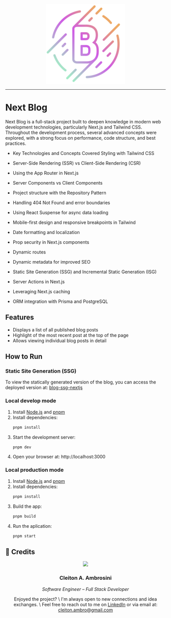 <div align="center">
  <img src="./public/logo.png" width="250">
  <hr>
</div>

# Next Blog

Next Blog is a full-stack project built to deepen knowledge in modern web
development technologies, particularly Next.js and Tailwind CSS. Throughout the
development process, several advanced concepts were explored, with a strong
focus on performance, code structure, and best practices.

- Key Technologies and Concepts Covered Styling with Tailwind CSS

- Server-Side Rendering (SSR) vs Client-Side Rendering (CSR)

- Using the App Router in Next.js

- Server Components vs Client Components

- Project structure with the Repository Pattern

- Handling 404 Not Found and error boundaries

- Using React Suspense for async data loading

- Mobile-first design and responsive breakpoints in Tailwind

- Date formatting and localization

- Prop security in Next.js components

- Dynamic routes

- Dynamic metadata for improved SEO

- Static Site Generation (SSG) and Incremental Static Generation (ISG)

- Server Actions in Next.js

- Leveraging Next.js caching

- ORM integration with Prisma and PostgreSQL

## Features

- Displays a list of all published blog posts
- Highlight of the most recent post at the top of the page
- Allows viewing individual blog posts in detail

## How to Run

### Static Site Generation (SSG)

To view the statically generated version of the blog, you can access the
deployed version at:
[blog-ssg-nextjs](https://github.com/CleitonAmbrosini/blog-ssg-nextjs)

### Local develop mode

1. Install [Node.js](https://nodejs.org/) and [pnpm](https://pnpm.io/pt/)
2. Install dependencies:
   ```bash
   pnpm install
   ```
3. Start the development server:
   ```bash
   pnpm dev
   ```
4. Open your browser at: http://localhost:3000

### Local production mode

1. Install [Node.js](https://nodejs.org/) and [pnpm](https://pnpm.io/pt/)
2. Install dependencies:
   ```bash
   pnpm install
   ```
3. Build the app:
   ```bash
   pnpm build
   ```
4. Run the aplication:
   ```bash
   pnpm start
   ```

## 📌 Credits

<div align="center">

<img src="https://github.com/user-attachments/assets/56593d3b-c56f-46c5-b01d-1929471d2f25" width="150" />

### Cleiton A. Ambrosini

_Software Engineer – Full Stack Developer_

Enjoyed the project? \\
I'm always open to new connections and idea exchanges. \\
Feel free to reach out to me on
[LinkedIn](https://www.linkedin.com/in/cleitonambrosini/) or via email at:
cleiton.ambro@gmail.com

</div>

